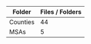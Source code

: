 | Folder   |   Files / Folders |
|----------|-------------------|
| Counties |                44 |
| MSAs     |                 5 |